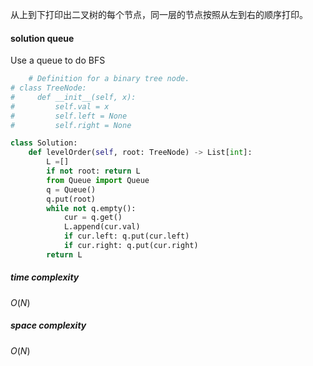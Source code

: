 从上到下打印出二叉树的每个节点，同一层的节点按照从左到右的顺序打印。

#### solution queue
Use a queue to do BFS
```python
    # Definition for a binary tree node.
# class TreeNode:
#     def __init__(self, x):
#         self.val = x
#         self.left = None
#         self.right = None

class Solution:
    def levelOrder(self, root: TreeNode) -> List[int]:
        L =[]
        if not root: return L
        from Queue import Queue
        q = Queue()
        q.put(root)
        while not q.empty():
            cur = q.get()
            L.append(cur.val)
            if cur.left: q.put(cur.left)
            if cur.right: q.put(cur.right)
        return L

```

##### time complexity 
$O(N)$
##### space complexity 
$O(N)$